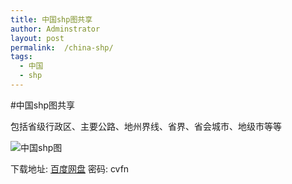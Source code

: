 ```yaml
---
title: 中国shp图共享
author: Adminstrator
layout: post
permalink:  /china-shp/
tags:
  - 中国
  - shp
---
```


#中国shp图共享

包括省级行政区、主要公路、地州界线、省界、省会城市、地级市等等

![中国shp图](http://ww3.sinaimg.cn/large/6ff04438tw1eb6xpvuugqj20uo09s40c.jpg)


下载地址: [百度网盘](http://pan.baidu.com/s/1hqJszUO) 密码: cvfn 
